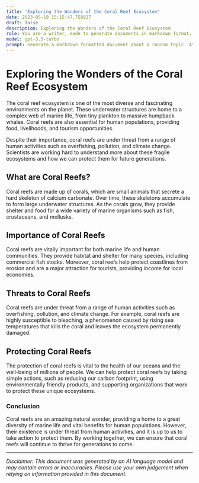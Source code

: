 ```yaml
---
title: 'Exploring the Wonders of the Coral Reef Ecosystem'
date: 2023-05-19 15:15:47.758937
draft: false
description: Exploring the Wonders of the Coral Reef Ecosystem
role: You are a writer, made to generate documents in markdown format. It is very important that all of the documents you generate are in valid markdown format.
model: gpt-3.5-turbo
prompt: Generate a markdown formatted document about a random topic. At the bottom, include a disclaimer explaining that the document was generated by you. The first line of the document should be the title. Make sure that the entire document is in proper markdown format, using a mix of various tags to make the document visually appealing.
---
```


# Exploring the Wonders of the Coral Reef Ecosystem

The coral reef ecosystem is one of the most diverse and fascinating environments on the planet. These underwater structures are home to a complex web of marine life, from tiny plankton to massive humpback whales. Coral reefs are also essential for human populations, providing food, livelihoods, and tourism opportunities.

Despite their importance, coral reefs are under threat from a range of human activities such as overfishing, pollution, and climate change. Scientists are working hard to understand more about these fragile ecosystems and how we can protect them for future generations.

## What are Coral Reefs?

Coral reefs are made up of corals, which are small animals that secrete a hard skeleton of calcium carbonate. Over time, these skeletons accumulate to form large underwater structures. As the corals grow, they provide shelter and food for a wide variety of marine organisms such as fish, crustaceans, and mollusks.

## Importance of Coral Reefs

Coral reefs are vitally important for both marine life and human communities. They provide habitat and shelter for many species, including commercial fish stocks. Moreover, coral reefs help protect coastlines from erosion and are a major attraction for tourists, providing income for local economies.

## Threats to Coral Reefs

Coral reefs are under threat from a range of human activities such as overfishing, pollution, and climate change. For example, coral reefs are highly susceptible to bleaching, a phenomenon caused by rising sea temperatures that kills the coral and leaves the ecosystem permanently damaged.

## Protecting Coral Reefs

The protection of coral reefs is vital to the health of our oceans and the well-being of millions of people. We can help protect coral reefs by taking simple actions, such as reducing our carbon footprint, using environmentally friendly products, and supporting organizations that work to protect these unique ecosystems.

### Conclusion

Coral reefs are an amazing natural wonder, providing a home to a great diversity of marine life and vital benefits for human populations. However, their existence is under threat from human activities, and it is up to us to take action to protect them. By working together, we can ensure that coral reefs will continue to thrive for generations to come.

---

*Disclaimer: This document was generated by an AI language model and may contain errors or inaccuracies. Please use your own judgement when relying on information provided in this document.*